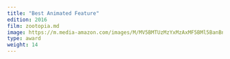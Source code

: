```yaml
---
title: "Best Animated Feature"
edition: 2016
film: zootopia.md
image: https://m.media-amazon.com/images/M/MV5BMTUzMzYxMzAxMF5BMl5BanBnXkFtZTgwMTI5NzIzNzE@._V1_FMjpg_UX1024_.jpg
type: award
weight: 14
---
```

